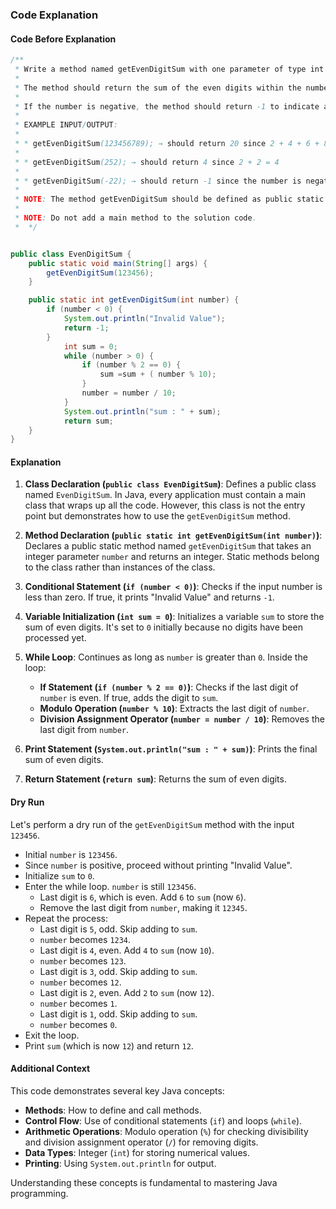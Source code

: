 ### Code Explanation

#### Code Before Explanation

```java
/**
 * Write a method named getEvenDigitSum with one parameter of type int called number.
 *
 * The method should return the sum of the even digits within the number.
 *
 * If the number is negative, the method should return -1 to indicate an invalid value.
 *
 * EXAMPLE INPUT/OUTPUT:
 *
 * * getEvenDigitSum(123456789); → should return 20 since 2 + 4 + 6 + 8 = 20
 *
 * * getEvenDigitSum(252); → should return 4 since 2 + 2 = 4
 *
 * * getEvenDigitSum(-22); → should return -1 since the number is negative
 *
 * NOTE: The method getEvenDigitSum should be defined as public static like we have been doing so far in the course.
 *
 * NOTE: Do not add a main method to the solution code.
 *  */


public class EvenDigitSum {
    public static void main(String[] args) {
        getEvenDigitSum(123456);
    }

    public static int getEvenDigitSum(int number) {
        if (number < 0) {
            System.out.println("Invalid Value");
            return -1;
        }
            int sum = 0;
            while (number > 0) {
                if (number % 2 == 0) {
                    sum =sum + ( number % 10);
                }
                number = number / 10;
            }
            System.out.println("sum : " + sum);
            return sum;
    }
}
```

#### Explanation

1. **Class Declaration (`public class EvenDigitSum`)**: Defines a public class named `EvenDigitSum`. In Java, every application must contain a main class that wraps up all the code. However, this class is not the entry point but demonstrates how to use the `getEvenDigitSum` method.

2. **Method Declaration (`public static int getEvenDigitSum(int number)`)**: Declares a public static method named `getEvenDigitSum` that takes an integer parameter `number` and returns an integer. Static methods belong to the class rather than instances of the class.

3. **Conditional Statement (`if (number < 0)`)**: Checks if the input number is less than zero. If true, it prints "Invalid Value" and returns `-1`.

4. **Variable Initialization (`int sum = 0`)**: Initializes a variable `sum` to store the sum of even digits. It's set to `0` initially because no digits have been processed yet.

5. **While Loop**: Continues as long as `number` is greater than `0`. Inside the loop:

   -  **If Statement (`if (number % 2 == 0)`)**: Checks if the last digit of `number` is even. If true, adds the digit to `sum`.
   -  **Modulo Operation (`number % 10`)**: Extracts the last digit of `number`.
   -  **Division Assignment Operator (`number = number / 10`)**: Removes the last digit from `number`.

6. **Print Statement (`System.out.println("sum : " + sum)`)**: Prints the final sum of even digits.

7. **Return Statement (`return sum`)**: Returns the sum of even digits.

#### Dry Run

Let's perform a dry run of the `getEvenDigitSum` method with the input `123456`.

-  Initial `number` is `123456`.
-  Since `number` is positive, proceed without printing "Invalid Value".
-  Initialize `sum` to `0`.
-  Enter the while loop. `number` is still `123456`.
   -  Last digit is `6`, which is even. Add `6` to `sum` (now `6`).
   -  Remove the last digit from `number`, making it `12345`.
-  Repeat the process:
   -  Last digit is `5`, odd. Skip adding to `sum`.
   -  `number` becomes `1234`.
   -  Last digit is `4`, even. Add `4` to `sum` (now `10`).
   -  `number` becomes `123`.
   -  Last digit is `3`, odd. Skip adding to `sum`.
   -  `number` becomes `12`.
   -  Last digit is `2`, even. Add `2` to `sum` (now `12`).
   -  `number` becomes `1`.
   -  Last digit is `1`, odd. Skip adding to `sum`.
   -  `number` becomes `0`.
-  Exit the loop.
-  Print `sum` (which is now `12`) and return `12`.

#### Additional Context

This code demonstrates several key Java concepts:

-  **Methods**: How to define and call methods.
-  **Control Flow**: Use of conditional statements (`if`) and loops (`while`).
-  **Arithmetic Operations**: Modulo operation (`%`) for checking divisibility and division assignment operator (`/`) for removing digits.
-  **Data Types**: Integer (`int`) for storing numerical values.
-  **Printing**: Using `System.out.println` for output.

Understanding these concepts is fundamental to mastering Java programming.
